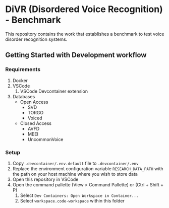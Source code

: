 # DiVR (Disordered Voice Recognition) - Benchmark

This repository contains the work that establishes a benchmark to test voice disorder recognition systems.

## Getting Started with Development workflow

### Requirements

1. Docker
2. VSCode
   1. VSCode Devcontainer extension
3. Databases
   - Open Access
     - SVD
     - TORGO
     - Voiced
   - Closed Access
     - AVFD
     - MEEI
     - UncommonVoice

### Setup

1. Copy `.devcontainer/.env.default` file to `.devcontainer/.env`
2. Replace the environment configuration variable `RESEARCH_DATA_PATH` with the path on your host machine where you wish to store data
3. Open this repository in VSCode
4. Open the command pallette (View > Command Pallette) or (Ctrl + Shift + P)
   1. Select `Dev Containers: Open Workspace in Container...`
   2. Select `workspace.code-workspace` within this folder
